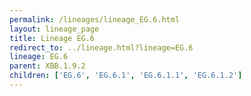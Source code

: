 ```yaml
---
permalink: /lineages/lineage_EG.6.html
layout: lineage_page
title: Lineage EG.6
redirect_to: ../lineage.html?lineage=EG.6
lineage: EG.6
parent: XBB.1.9.2
children: ['EG.6', 'EG.6.1', 'EG.6.1.1', 'EG.6.1.2']
---
```

